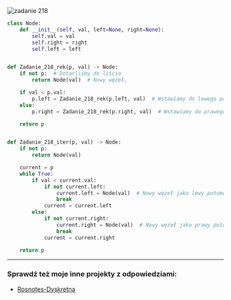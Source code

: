 <picture>
  <source srcset="../../srt/zbior_zadan/218.png" media="(prefers-color-scheme: light)">
  <source srcset="../../srt/zbior_zadan/black_218.png" media="(prefers-color-scheme: dark)">
  <img src="../../srt/zbior_zadan/black_218.png" alt="zadanie 218">
</picture>

```python
class Node:
    def __init__(self, val, left=None, right=None):
        self.val = val
        self.right = right
        self.left = left


def Zadanie_218_rek(p, val) -> Node:
    if not p:  # Dotarliśmy do liścia
        return Node(val)  # Nowy węzeł,

    if val < p.val:
        p.left = Zadanie_218_rek(p.left, val)  # Wstawiamy do lewego poddrzewa
    else:
        p.right = Zadanie_218_rek(p.right, val)  # Wstawiamy do prawego poddrzewa

    return p


def Zadanie_218_iter(p, val) -> Node:
    if not p:
        return Node(val)

    current = p
    while True:
        if val < current.val:
            if not current.left:
                current.left = Node(val)  # Nowy węzeł jako lewy potomek
                break
            current = current.left
        else:
            if not current.right:
                current.right = Node(val)  # Nowy węzeł jako prawy potomek
                break
            current = current.right

    return p
```

---
### Sprawdź też moje inne projekty z odpowiedziami:
- [Rosnotes-Dyskretna](https://github.com/kamilGie/Rosnotes-Dyskretna)
